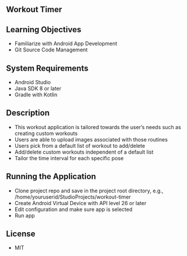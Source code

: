 ## **Workout Timer**



## **Learning Objectives**
- Familiarize with Android App Development
- Git Source Code Management



## **System Requirements**
- Android Studio
- Java SDK 8 or later
- Gradle with Kotlin



## **Description**
- This workout application is tailored towards the user’s needs such as creating custom workouts
- Users are able to upload images associated with those routines
- Users pick from a default list of workout to add/delete
- Add/delete custom workouts independent of a default list
- Tailor the time interval for each specific pose



## **Running the Application**
- Clone project repo and save in the project root directory, e.g., /home/youruserid/StudioProjects/workout-timer
- Create Android Virtual Device with API level 26 or later
- Edit configuration and make sure app is selected
- Run app 



## **License**
- MIT

